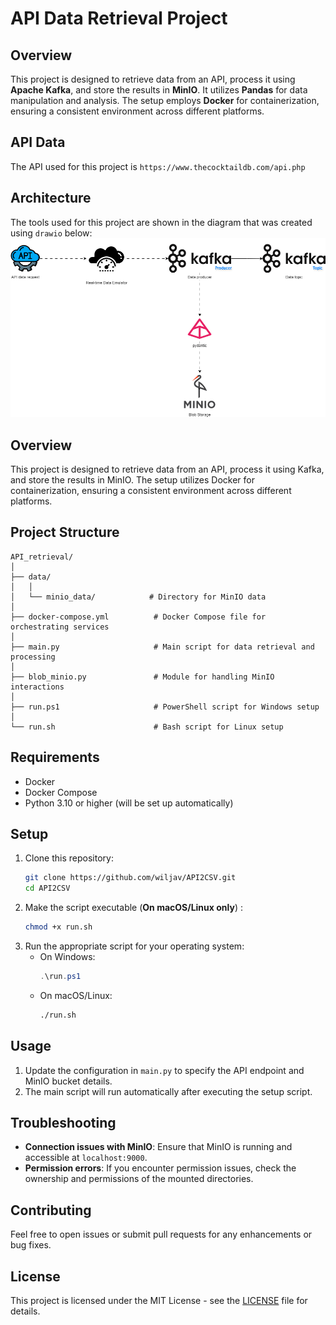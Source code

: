 # API Data Retrieval Project

## Overview
This project is designed to retrieve data from an API, process it using **Apache Kafka**, and store the results in **MinIO**. It utilizes **Pandas** for data manipulation and analysis. The setup employs **Docker** for containerization, ensuring a consistent environment across different platforms.

## API Data
The API used for this project is `https://www.thecocktaildb.com/api.php`

## Architecture
The tools used for this project are shown in the diagram that was created using `drawio` below:
![Alt text](./API2Kafka.png)


## Overview
This project is designed to retrieve data from an API, process it using Kafka, and store the results in MinIO. The setup utilizes Docker for containerization, ensuring a consistent environment across different platforms.

## Project Structure
```
API_retrieval/
│
├── data/
│   │
│   └── minio_data/            # Directory for MinIO data
│
├── docker-compose.yml          # Docker Compose file for orchestrating services
│
├── main.py                     # Main script for data retrieval and processing
│
├── blob_minio.py               # Module for handling MinIO interactions
│
├── run.ps1                     # PowerShell script for Windows setup
│
└── run.sh                      # Bash script for Linux setup
```

## Requirements
- Docker
- Docker Compose
- Python 3.10 or higher (will be set up automatically)

## Setup
1. Clone this repository:
   ```bash
   git clone https://github.com/wiljav/API2CSV.git
   cd API2CSV
   ```
2. Make the script executable (__On macOS/Linux only__) :
     ```bash
     chmod +x run.sh
     ```
3. Run the appropriate script for your operating system:
   - On Windows:
     ```powershell
     .\run.ps1
     ```
   - On macOS/Linux:
     ```bash
     ./run.sh
     ```

## Usage
1. Update the configuration in `main.py` to specify the API endpoint and MinIO bucket details.
2. The main script will run automatically after executing the setup script.

## Troubleshooting
- **Connection issues with MinIO**: Ensure that MinIO is running and accessible at `localhost:9000`.
- **Permission errors**: If you encounter permission issues, check the ownership and permissions of the mounted directories.

## Contributing
Feel free to open issues or submit pull requests for any enhancements or bug fixes.

## License
This project is licensed under the MIT License - see the [LICENSE](LICENSE) file for details.
